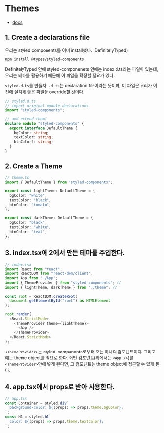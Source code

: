# Themes

- [docs](https://styled-components.com/docs/api#typescript)

## **1. Create a declarations file**

우리는 styled components를 이미 install했다. (DefinitelyTyped)

```
npm install @types/styled-components
```

DefinitelyTyped 안에 styled-componenets 안에는 index.d.ts라는 파일이 있는데, 우리는 테마를 활용하기 때문에 이 파일을 확장할 필요가 있다.

`styled.d.ts`를 만들자. `.d.ts`는 declaration file이라는 뜻이며, 이 파일은 우리가 이전에 설치해 놓은 파일을 override할 것이다.

```typescript
// styled.d.ts
// import original module declarations
import "styled-components";

// and extend them!
declare module "styled-components" {
  export interface DefaultTheme {
    bgColor: string;
    textColor: string;
    btnColor?: string;
  }
}
```

## **2. Create a Theme**

```typescript
// theme.ts
import { DefaultTheme } from "styled-components";

export const lightTheme: DefaultTheme = {
  bgColor: "white",
  textColor: "black",
  btnColor: "tomato",
};

export const darkTheme: DefaultTheme = {
  bgColor: "black",
  textColor: "white",
  btnColor: "teal",
};
```

## **3. index.tsx에 2에서 만든 테마를 주입한다.**

```typescript
// index.tsx
import React from "react";
import ReactDOM from "react-dom/client";
import App from "./App";
import { ThemeProvider } from "styled-components"; //
import { lightTheme, darkTheme } from "./theme"; //

const root = ReactDOM.createRoot(
  document.getElementById("root") as HTMLElement
);

root.render(
  <React.StrictMode>
    <ThemeProvider theme={lightTheme}>
      <App />
    </ThemeProvider>
  </React.StrictMode>
);
```

`<ThemeProvider>`는 styled-components로부터 오는 하나의 컴포넌트이다. 그리고 얘는 theme object를 필요로 한다. 어떤 컴포넌트(위에서는 `<App />`)를 `<ThemeProvider>`안에 넣게 된다면, 그 컴포넌트는 theme object에 접근할 수 있게 된다.

## **4. app.tsx에서 props로 받아 사용한다.**

```typescript
// app.tsx
const Container = styled.div`
  background-color: ${(props) => props.theme.bgColor};
`;
const H1 = styled.h1`
  color: ${(props) => props.theme.textColor};
`;
```
